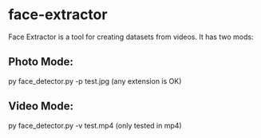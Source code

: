 # face-extractor

Face Extractor is a tool for creating datasets from videos. It has two mods:

## Photo Mode:

py face_detector.py -p test.jpg (any extension is OK)

## Video Mode:

py face_detector.py -v test.mp4 (only tested in mp4)
